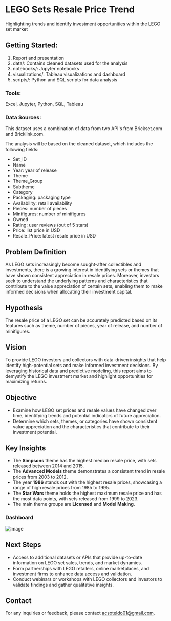 # LEGO Sets Resale Price Trend
Highlighting trends and identify investment opportunities within the LEGO set market

## Getting Started: 
1. Report and presentation
2. data/: Contains cleaned datasets used for the analysis
3. notebooks/: Jupyter notebooks
4. visualizations/: Tableau visualizations and dashboard
5. scripts/: Python and SQL scripts for data analysis

### Tools:
Excel, Jupyter, Python, SQL, Tableau

### Data Sources:
This dataset uses a combination of data from two API's from Brickset.com and Bricklink.com.

The analysis will be based on the cleaned dataset, which includes the following fields:
* Set_ID
* Name
* Year: year of release
* Theme
* Theme_Group
* Subtheme
* Category
* Packaging: packaging type
* Availability: retail availability
* Pieces: number of pieces
* Minifigures: number of minifigures
* Owned
* Rating: user reviews (out of 5 stars)
* Price: list price in USD
* Resale_Price: latest resale price in USD

## Problem Definition
As LEGO sets increasingly become sought-after collectibles and investments, there is a growing interest in identifying sets or themes that have shown consistent appreciation in resale prices. Moreover, investors seek to understand the underlying patterns and characteristics that contribute to the value appreciation of certain sets, enabling them to make informed decisions when allocating their investment capital.

## Hypothesis
The resale price of a LEGO set can be accurately predicted based on its features such as theme, number of pieces, year of release, and number of minifigures.

## Vision
To provide LEGO investors and collectors with data-driven insights that help identify high-potential sets and make informed investment decisions. By leveraging historical data and predictive modeling, this report aims to demystify the LEGO investment market and highlight opportunities for maximizing returns.

## Objective
* Examine how LEGO set prices and resale values have changed over time, identifying trends and potential indicators of future appreciation.
* Determine which sets, themes, or categories have shown consistent value appreciation and the characteristics that contribute to their investment potential.

## Key Insights
* The **Simpsons** theme has the highest median resale price, with sets released between 2014 and 2015.
* The **Advanced Models** theme demonstrates a consistent trend in resale prices from 2003 to 2012.
* The year **1986** stands out with the highest resale prices, showcasing a range of high resale prices from 1985 to 1995.
* The **Star Wars** theme holds the highest maximum resale price and has the most data points, with sets released from 1999 to 2023.
* The main theme groups are **Licensed** and **Model Making**.

### Dashboard
![image](https://github.com/acsoteldo/LEGO-Sets-Resale-Price-Trend/assets/76544489/19f708b0-cd88-4e2d-98ee-0027f3b88b99)

## Next Steps
* Access to additional datasets or APIs that provide up-to-date information on LEGO set sales, trends, and market dynamics.
* Form partnerships with LEGO retailers, online marketplaces, and investment firms to enhance data access and validation.
* Conduct webinars or workshops with LEGO collectors and investors to validate findings and gather qualitative insights.

## Contact
For any inquiries or feedback, please contact acsoteldo01@gmail.com.
